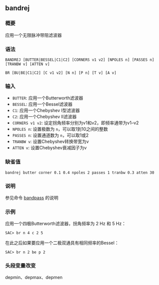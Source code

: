 ## bandrej

### 概要

应用一个无限脉冲带阻滤波器

### 语法

``` {.bash}
BANDREJ [BUTTER|BESSEL|C1|C2] [CORNERS v1 v2] [NPOLES n] [PASSES n] [TRANBW v] [ATTEN v]
```
``` {.bash}
BR [BU|BE|C1|C2] [C v1 v2] [N n] [P n] [T v] [A v]
```

### 输入

- `BUTTER`: 应用一个Butterworth滤波器
- `BESSEL`: 应用一个Bessel滤波器
- `C1`: 应用一个Chebyshev I型滤波器
- `C2`: 应用一个Chebyshev II滤波器
- `CORNERS v1 v2`: 设定拐角频率分别为v1和v2，即频率通带为v1–v2
- `NPOLES n`: 设置极数为 `n`，可以取1到10之间的整数
- `PASSES n`: 设置通道数为 `n`，可以取1或2
- `TRANBW v`: 设置Chebyshev转换带宽为v
- `ATTEN v`: 设置Chebyshev衰减因子为v

### 缺省值

``` {.bash}
bandrej butter corner 0.1 0.4 npoles 2 passes 1 tranbw 0.3 atten 30
```

### 说明

参见命令 [bandpass](/commands/bandpass.md) 的说明

### 示例

应用一个四极Butterworth滤波器，拐角频率为 2 Hz 和 5 Hz：

``` {.bash}
SAC> br n 4 c 2 5
```

在此之后如果要应用一个二极双通具有相同频率的Bessel：

``` {.bash}
SAC> br n 2 be p 2
```

### 头段变量改变

depmin、depmax、depmen
